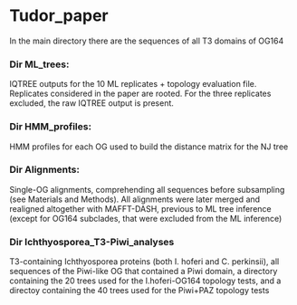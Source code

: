 # Tudor_paper

In the main directory there are the sequences of all T3 domains of OG164

### Dir ML_trees:
IQTREE outputs for the 10 ML replicates + topology evaluation file. Replicates considered in the paper are rooted. For the three replicates excluded, the raw IQTREE output is present.
  
### Dir HMM_profiles:
HMM profiles for each OG used to build the distance matrix for the NJ tree
  
###  Dir Alignments:
Single-OG alignments, comprehending all sequences before subsampling (see Materials and Methods). All alignments were later merged and realigned altogether with MAFFT-DASH, previous to ML tree inference (except for OG164 subclades, that were excluded from the ML inference)

### Dir Ichthyosporea_T3-Piwi_analyses
T3-containing Ichthyosporea proteins (both I. hoferi and C. perkinsii), all sequences of the Piwi-like OG that contained a Piwi domain, a directory containing the 20 trees used for the I.hoferi-OG164 topology tests, and a directoy containing the 40 trees used for the Piwi+PAZ topology tests
